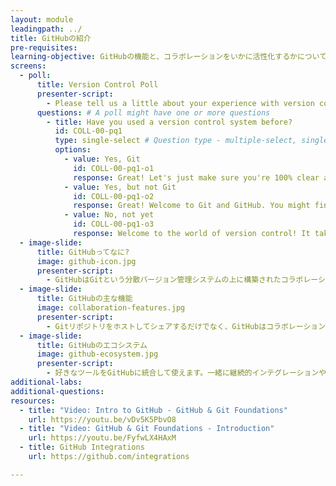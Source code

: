 ```yaml
---
layout: module
leadingpath: ../
title: GitHubの紹介
pre-requisites:
learning-objective: GitHubの機能と、コラボレーションをいかに活性化するかについて紹介します
screens:
  - poll:
      title: Version Control Poll
      presenter-script:
        - Please tell us a little about your experience with version control.
      questions: # A poll might have one or more questions
        - title: Have you used a version control system before?
          id: COLL-00-pq1
          type: single-select # Question type - multiple-select, single-select, free-text-single-entry or free-text-multiple-entry
          options:
            - value: Yes, Git
              id: COLL-00-pq1-o1
              response: Great! Let's just make sure you're 100% clear about the differences between Git and GitHub.
            - value: Yes, but not Git
              id: COLL-00-pq1-o2
              response: Great! Welcome to Git and GitHub. You might find them a little different from your previous vcs's but we think you're going to like the differences!
            - value: No, not yet
              id: COLL-00-pq1-o3
              response: Welcome to the world of version control! It takes a bit of getting used to but you'll soon find out just how powerful a version control system can be for keeping track of your changed and collaborating with your team.
  - image-slide:
      title: GitHubってなに?
      image: github-icon.jpg
      presenter-script:
        - GitHubはGitという分散バージョン管理システムの上に構築されたコラボレーションプラットフォームです
  - image-slide:
      title: GitHubの主な機能
      image: collaboration-features.jpg
      presenter-script:
        - Gitリポジトリをホストしてシェアするだけでなく、GitHubはコラボレーションを活性化する様々な機能を備えています。機能追加やバグ修正について議論したければIssuesが、いまチームが開発している新機能について議論するのにPull Requestが、と言った具合にです。
  - image-slide:
      title: GitHubのエコシステム
      image: github-ecosystem.jpg
      presenter-script:
        - 好きなツールをGitHubに統合して使えます。一緒に継続的インテグレーションや継続的デプロイのためのツールを使えば、さらにチーム開発は効率的になります。
additional-labs:
additional-questions:
resources:
  - title: "Video: Intro to GitHub - GitHub & Git Foundations"
    url: https://youtu.be/vDv5K5PbvO8
  - title: "Video: GitHub & Git Foundations - Introduction"
    url: https://youtu.be/FyfwLX4HAxM
  - title: GitHub Integrations
    url: https://github.com/integrations

---
```

